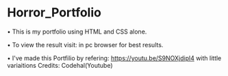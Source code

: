 # Horror_Portfolio

 • This is my portfolio using HTML and CSS alone.
 
 • To view the result visit:  in pc browser for best results.
 
 • I've made this Portfilio by refering: https://youtu.be/S9NOXjdipl4 with little variaitions Credits: Codehal(Youtube)
